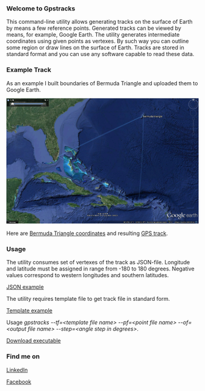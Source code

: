 ### Welcome to Gpstracks

This command-line utility allows generating tracks on the surface of Earth by means a few reference points. Generated tracks can be viewed by means, for example, Google Earth. The utility generates intermediate coordinates using given points as vertexes. By such way you can outline some region or draw lines on the surface of Earth. Tracks are stored in standard format and you can use any software capable to read these data.

### Example Track

As an example I built boundaries of Bermuda Triangle and uploaded them to Google Earth.

![Bermuda Triangle](images/bermuda-triangle.png)

Here are [Bermuda Triangle coordinates](data/bermuda-triangle.json) and resulting [GPS track](data/output.gpx).

### Usage

The utility consumes set of vertexes of the track as JSON-file. Longitude and latitude must be assigned in range from -180 to 180 degrees. Negative values correspond to western longitudes and southern latitudes.

[JSON example](data/bermuda-triangle.json)

The utility requires template file to get track file in standard form.

[Template example](data/template.gpx)

Usage _gpstracks --tf=&lt;template file name&gt; --pf=&lt;point file name&gt; --of=&lt;output file name&gt; --step=&lt;angle step in degrees&gt;_.

[Download executable](data/gpstracks.zip)

### Find me on

[LinkedIn](https://www.linkedin.com/in/dmitry-morozov-79490a59/)

[Facebook](https://www.facebook.com/dmitry.v.morozov)


